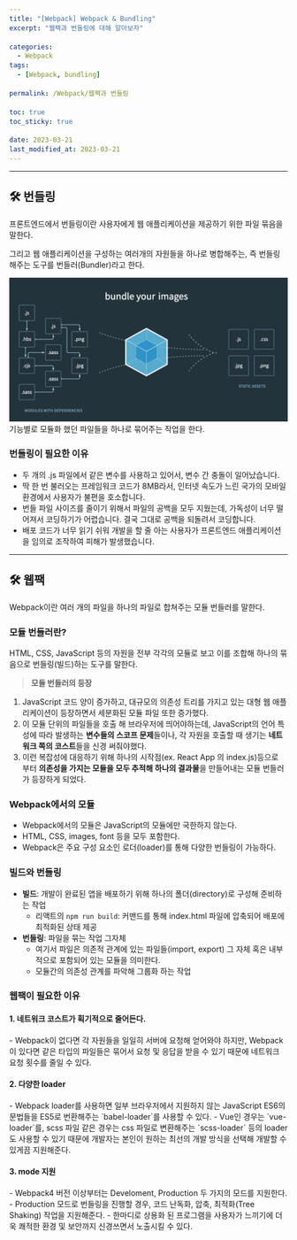 ```yaml
---
title: "[Webpack] Webpack & Bundling"
excerpt: "웹팩과 번들링에 대해 알아보자"

categories:
  - Webpack
tags:
  - [Webpack, bundling]

permalink: /Webpack/웹팩과 번들링

toc: true
toc_sticky: true

date: 2023-03-21
last_modified_at: 2023-03-21
---
```

<hr>

## 🛠️ 번들링
프론트엔드에서 번들링이란 사용자에게 웹 애플리케이션을 제공하기 위한 파일 묶음을 말한다.

그리고 웹 애플리케이션을 구성하는 여러개의 자원들을 하나로 병합해주는, 즉 번들링 해주는 도구를 번들러(Bundler)라고 한다.

![번들링](/assets//images/posts_img/webpack/bundle.png)
기능별로 모듈화 했던 파일들을 하나로 묶어주는 작업을 한다.

### 번들링이 필요한 이유
- 두 개의 .js 파일에서 같은 변수를 사용하고 있어서, 변수 간 충돌이 일어났습니다.
- 딱 한 번 불러오는 프레임워크 코드가 8MB라서, 인터넷 속도가 느린 국가의 모바일 환경에서 사용자가 불편을 호소합니다.
- 번들 파일 사이즈를 줄이기 위해서 파일의 공백을 모두 지웠는데, 가독성이 너무 떨어져서 코딩하기가 어렵습니다. 결국 그대로 공백을 되돌려서 코딩합니다.
- 배포 코드가 너무 읽기 쉬워 개발을 할 줄 아는 사용자가 프론트엔드 애플리케이션을 임의로 조작하여 피해가 발생했습니다.

<hr>

## 🛠️ 웹팩
Webpack이란 여러 개의 파일을 하나의 파일로 합쳐주는 모듈 번들러를 말한다.

### 모듈 번들러란?
HTML, CSS, JavaScript 등의 자원을 전부 각각의 모듈로 보고 이를 조합해 하나의 묶음으로 번들링(빌드)하는 도구를 말한다.

> **모듈 번들러의 등장**<br>
1. JavaScript 코드 양이 증가하고, 대규모의 의존성 트리를 가지고 있는 대형 웹 애플리케이션이 등장하면서 세분화된 모듈 파일 또한 증가했다.
2. 이 모듈 단위의 파일들을 호출 해 브라우저에 띄어야하는데, JavaScript의 언어 특성에 따라 발생하는 **변수들의 스코프 문제**들이나, 각 자원을 호출할 때 생기는 **네트워크 쪽의 코스트**들을 신경 써줘야했다.
3. 이런 복잡성에 대응하기 위해 하나의 시작점(ex. React App 의 index.js)등으로 부터 **의존성을 가지는 모듈을 모두 추적해 하나의 결과물**을 만들어내는 모듈 번들러가 등장하게 되었다.

### Webpack에서의 모듈
- Webpack에서의 모듈은 JavaScript의 모듈에만 국한하지 않는다.
- HTML, CSS, images, font 등을 모두 포함한다.
- Webpack은 주요 구성 요소인 로더(loader)를 통해 다양한 번들링이 가능하다.

### 빌드와 번들링
- **빌드**: 개발이 완료된 앱을 배포하기 위해 하나의 폴더(directory)로 구성해 준비하는 작업
  - 리액트의 `npm run build`: 커맨드를 통해 index.html 파일에 압축되어 배포에 최적화된 상태 제공
- **번들링**: 파일을 묶는 작업 그자체
  - 여기서 파일은 의존적 관계에 있는 파일들(import, export) 그 자체 혹은 내부적으로 포함되어 있는 모듈을 의미한다.
  - 모듈간의 의존성 관계를 파악해 그룹화 하는 작업

### 웹팩이 필요한 이유
<h4 class="sub-title">1. 네트워크 코스트가 획기적으로 줄어든다.</h4>
- Webpack이 없다면 각 자원들을 일일히 서버에 요청해 얻어와야 하지만, Webpack이 있다면 같은 타입의 파일들은 묶어서 요청 및 응답을 받을 수 있기 때문에 네트워크 요청 횟수를 줄일 수 있다.

<h4 class="sub-title">2. 다양한 loader</h4>
- Webpack loader를 사용하면 일부 브라우저에서 지원하지 않는 JavaScript ES6의 문법들을 ES5로 번환해주는 `babel-loader`를 사용할 수 있다.
- Vue인 경우는 `vue-loader`를, scss 파일 같은 경우는 css 파일로 변환해주는 `scss-loader` 등의 loader도 사용할 수 있기 때문에 개발자는 본인이 원하는 최선의 개발 방식을 선택해 개발할 수 있게끔 지원해준다.

<h4 class="sub-title">3. mode 지원</h4>
- Webpack4 버전 이상부터는 Develoment, Production 두 가지의 모드를 지원한다.
- Production 모드로 번들링을 진행할 경우, 코드 난독화, 압축, 최적화(Tree Shaking) 작업을 지원해준다.
- 한마디로 상용화 된 프로그램을 사용자가 느끼기에 더욱 쾌적한 환경 및 보안까지 신경쓰면서 노출시킬 수 있다.
